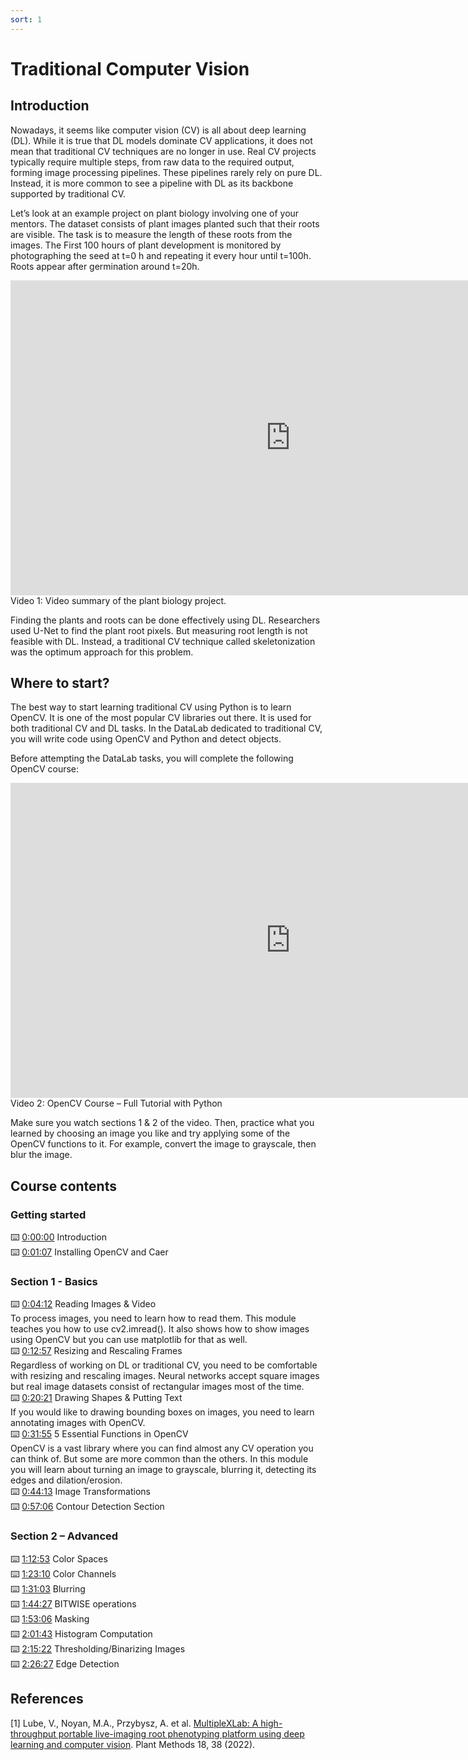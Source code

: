 ```yaml
---
sort: 1
---
```


# Traditional Computer Vision

## Introduction

Nowadays, it seems like computer vision (CV) is all about deep learning (DL). While it is true that DL models dominate CV applications, it does not mean that traditional CV techniques are no longer in use. Real CV projects typically require multiple steps, from raw data to the required output, forming image processing pipelines. These pipelines rarely rely on pure DL. Instead, it is more common to see a pipeline with DL as its backbone supported by traditional CV.

Let’s look at an example project on plant biology involving one of your mentors. The dataset consists of plant images planted such that their roots are visible. The task is to measure the length of these roots from the images. The First 100 hours of plant development is monitored by photographing the seed at t=0 h and repeating it every hour until t=100h. Roots appear after germination around t=20h.

<iframe width="896" height="504" src="https://www.youtube-nocookie.com/embed/U_BoKRrSzqA" title="YouTube video player" frameborder="0" allow="accelerometer; autoplay; clipboard-write; encrypted-media; gyroscope; picture-in-picture" allowfullscreen></iframe>
Video 1: Video summary of the plant biology project.

Finding the plants and roots can be done effectively using DL. Researchers used U-Net to find the plant root pixels. But measuring root length is not feasible with DL. Instead, a traditional CV technique called skeletonization was the optimum approach for this problem.

## Where to start?

The best way to start learning traditional CV using Python is to learn OpenCV. It is one of the most popular CV libraries out there. It is used for both traditional CV and DL tasks. In the DataLab dedicated to traditional CV, you will write code using OpenCV and Python and detect objects.

Before attempting the DataLab tasks, you will complete the following OpenCV course:

<iframe width="896" height="504" src="https://www.youtube-nocookie.com/embed/oXlwWbU8l2o" title="YouTube video player" frameborder="0" allow="accelerometer; autoplay; clipboard-write; encrypted-media; gyroscope; picture-in-picture" allowfullscreen></iframe>
Video 2: OpenCV Course – Full Tutorial with Python

Make sure you watch sections 1 & 2 of the video. Then, practice what you learned by choosing an image you like and try applying some of the OpenCV functions to it. For example, convert the image to grayscale, then blur the image.

## Course contents

### Getting started
⌨️ [0:00:00](https://www.youtube.com/watch?v=oXlwWbU8l2o&t=0s) Introduction\
⌨️ [0:01:07](https://www.youtube.com/watch?v=oXlwWbU8l2o&t=67s) Installing OpenCV and Caer
### Section 1 - Basics
⌨️ [0:04:12](https://www.youtube.com/watch?v=oXlwWbU8l2o&t=252s) Reading Images & Video\
To process images, you need to learn how to read them. This module teaches you how to use cv2.imread(). It also shows how to show images using OpenCV but you can use matplotlib for that as well.\
⌨️ [0:12:57](https://www.youtube.com/watch?v=oXlwWbU8l2o&t=777s) Resizing and Rescaling Frames \
Regardless of working on DL or traditional CV, you need to be comfortable with resizing and rescaling images. Neural networks accept square images but real image datasets consist of rectangular images most of the time.\
⌨️ [0:20:21](https://www.youtube.com/watch?v=oXlwWbU8l2o&t=1221s) Drawing Shapes & Putting Text\
If you would like to drawing bounding boxes on images, you need to learn annotating images with OpenCV.\
⌨️ [0:31:55](https://www.youtube.com/watch?v=oXlwWbU8l2o&t=1915s) 5 Essential Functions in OpenCV \
OpenCV is a vast library where you can find almost any CV operation you can think of. But some are more common than the others. In this module you will learn about turning an image to grayscale, blurring it, detecting its edges and dilation/erosion.\
⌨️ [0:44:13](https://www.youtube.com/watch?v=oXlwWbU8l2o&t=2653s) Image Transformations\
⌨️ [0:57:06](https://www.youtube.com/watch?v=oXlwWbU8l2o&t=3426s) Contour Detection Section
### Section 2 – Advanced
⌨️ [1:12:53](https://www.youtube.com/watch?v=oXlwWbU8l2o&t=4373s) Color Spaces \
⌨️ [1:23:10](https://www.youtube.com/watch?v=oXlwWbU8l2o&t=4990s) Color Channels \
⌨️ [1:31:03](https://www.youtube.com/watch?v=oXlwWbU8l2o&t=5463s) Blurring \
⌨️ [1:44:27](https://www.youtube.com/watch?v=oXlwWbU8l2o&t=6267s) BITWISE operations\
⌨️ [1:53:06](https://www.youtube.com/watch?v=oXlwWbU8l2o&t=6786s) Masking\
⌨️ [2:01:43](https://www.youtube.com/watch?v=oXlwWbU8l2o&t=7303s) Histogram Computation \
⌨️ [2:15:22](https://www.youtube.com/watch?v=oXlwWbU8l2o&t=8122s) Thresholding/Binarizing Images \
⌨️ [2:26:27](https://www.youtube.com/watch?v=oXlwWbU8l2o&t=8787s) Edge Detection

## References

[1] Lube, V., Noyan, M.A., Przybysz, A. et al. [MultipleXLab: A high-throughput portable live-imaging root phenotyping platform using deep learning and computer vision](https://doi.org/10.1186/s13007-022-00864-4). Plant Methods 18, 38 (2022).
